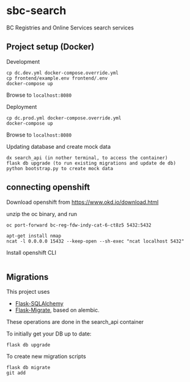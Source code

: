# sbc-search
BC Registries and Online Services search services

## Project setup (Docker)

Development
```
cp dc.dev.yml docker-compose.override.yml
cp frontend/example.env frontend/.env
docker-compose up
```
Browse to `localhost:8080`

Deployment
```
cp dc.prod.yml docker-compose.override.yml
docker-compose up
```
Browse to `localhost:8080`

Updating database and create mock data
```
dx search_api (in nother terminal, to access the container)
flask db upgrade (to run existing migrations and update de db)
python bootstrap.py to create mock data
```

## connecting openshift

Download openshift from https://www.okd.io/download.html

unzip the oc binary, and run

```
oc port-forward bc-reg-fdw-indy-cat-6-ct8z5 5432:5432
```

```
apt-get install nmap
ncat -l 0.0.0.0 15432 --keep-open --sh-exec "ncat localhost 5432"
```

Install openshift CLI

```

```

## Migrations

This project uses
  * [Flask-SQLAlchemy](https://flask-sqlalchemy.palletsprojects.com/en/2.x/quickstart/)
  * [Flask-Migrate](https://flask-migrate.readthedocs.io/en/latest/), based on alembic.

These operations are done in the search_api container

To initially get your DB up to date:
```
flask db upgrade
```

To create new migration scripts
```
flask db migrate
git add
```


